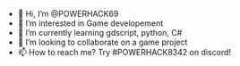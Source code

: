 - 👋 Hi, I’m @POWERHACK69
- 👀 I’m interested in Game developement
- 🌱 I’m currently learning gdscript, python, C#
- 💞️ I’m looking to collaborate on a game project
- 📫 How to reach me? Try #POWERHACK8342 on discord!

<!---
POWERHACK69/POWERHACK69 is a ✨ special ✨ repository because its `README.md` (this file) appears on your GitHub profile.
You can click the Preview link to take a look at your changes.
--->
